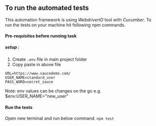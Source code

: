 ## To run the automated tests
This automation framework is using *WebdriverIO* tool with *Cucumber*. To run the tests on your machine hit following npm commands.

#### Pre-requisites before running task
##### _setup :_
1. Create `.env` file in main project folder
2. Copy paste in above file 
```
URL=https://www.saucedemo.com/
USER_NAME=standard_user
PASS_WORD=secret_sauce
```

Note: env values can be changes on the go e.g. $env:USER_NAME="new_user"

#### Run the tests
Open new terminal and run below command.
`npm test`